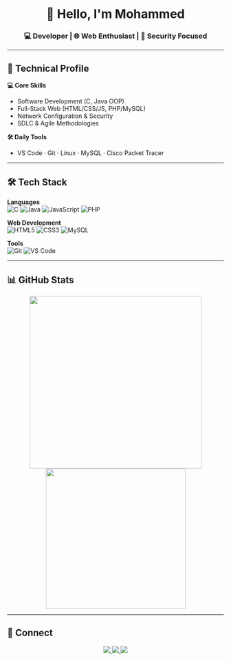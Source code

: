 <!-- Banner
<p align="center">
  <img src="https://raw.githubusercontent.com/yourusername/yourusername/main/banner.png" alt="Banner" width="80%">
</p>
-->
<h1 align="center">👋 Hello, I'm Mohammed</h1>

<h3 align="center">💻 Developer | 🌐 Web Enthusiast | 🔐 Security Focused</h3>
 
---

## 🚀 Technical Profile

**💻 Core Skills**  
- Software Development (C, Java OOP)
- Full-Stack Web (HTML/CSS/JS, PHP/MySQL)
- Network Configuration & Security
- SDLC & Agile Methodologies

**🛠 Daily Tools**  
- VS Code · Git · Linux · MySQL · Cisco Packet Tracer

---

## 🛠️ Tech Stack

**Languages**  
![C](https://img.shields.io/badge/C-00599C?logo=c&logoColor=white)
![Java](https://img.shields.io/badge/Java-007396?logo=java&logoColor=white)
![JavaScript](https://img.shields.io/badge/JavaScript-F7DF1E?logo=javascript&logoColor=black)
![PHP](https://img.shields.io/badge/PHP-777BB4?logo=php&logoColor=white)

**Web Development**  
![HTML5](https://img.shields.io/badge/HTML5-E34F26?logo=html5&logoColor=white)
![CSS3](https://img.shields.io/badge/CSS3-1572B6?logo=css3&logoColor=white)
![MySQL](https://img.shields.io/badge/MySQL-4479A1?logo=mysql&logoColor=white)

**Tools**  
![Git](https://img.shields.io/badge/Git-F05032?logo=git&logoColor=white)
![VS Code](https://img.shields.io/badge/VS_Code-007ACC?logo=visual-studio-code&logoColor=white)

---

## 📊 GitHub Stats

<p align="center">
  <img src="https://github-readme-stats.vercel.app/api?username=yourusername&show_icons=true&theme=default" width="400">
  <img src="https://github-readme-stats.vercel.app/api/top-langs/?username=yourusername&layout=compact" width="325">
</p>

---

## 📩 Connect

<p align="center">
  <a href="https://github.com/MohammedAbd01">
    <img src="https://img.shields.io/badge/GitHub-181717?logo=github&logoColor=white">
  </a>
  <a href="https://www.linkedin.com/in/mohammed-abidou-603284270/">
    <img src="https://img.shields.io/badge/LinkedIn-0A66C2?logo=linkedin&logoColor=white">
  </a>
  <a href="abidou.mohammed03@gmail.com">
    <img src="https://img.shields.io/badge/Email-D14836?logo=gmail&logoColor=white">
  </a>
</p>
